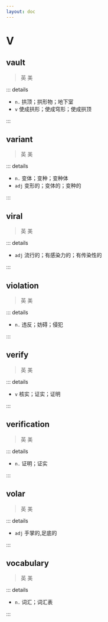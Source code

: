```yaml
---
layout: doc
---
```


# V

## vault
> 英 <Phonetic word="vault" lang="en-GB" phonetic="/vɔːlt/"/>
> 美 <Phonetic word="vault" lang="en-US" phonetic="/vɔːlt/"/>

::: details

- `n.` 拱顶；拱形物；地下室
- `v` 使成拱形；使成穹形；使成拱顶

:::

## variant
> 英 <Phonetic word="variant" lang="en-GB" phonetic="/'værɪənt/"/>
> 美 <Phonetic word="variant" lang="en-US" phonetic="/'værɪənt/"/>

::: details

- `n.` 变体；变种；变种体
- `adj` 变形的；变体的；变种的

:::

## viral
> 英 <Phonetic word="viral" lang="en-GB" phonetic="/ˈvaɪrəl/"/>
> 美 <Phonetic word="viral" lang="en-US" phonetic="/ˈvaɪrəl/"/>

::: details

- `adj` 流行的；有感染力的；有传染性的

:::

## violation
> 英 <Phonetic word="violation" lang="en-GB" phonetic="/ˌvaɪəˈleɪʃn/"/>
> 美 <Phonetic word="violation" lang="en-US" phonetic="/ˌvaɪəˈleɪʃn/"/>

::: details

- `n.` 违反；妨碍；侵犯

:::

## verify
> 英 <Phonetic word="verify" lang="en-GB" phonetic="/'verɪfaɪ/"/>
> 美 <Phonetic word="verify" lang="en-US" phonetic="/'vɛrɪfaɪ/"/>

::: details

- `v` 核实；证实；证明

:::

## verification
> 英 <Phonetic word="verification" lang="en-GB" phonetic="/və'rɪfɪkeɪʃn/"/>
> 美 <Phonetic word="verification" lang="en-US" phonetic="/vərɪ'fɪkeɪʃn/"/>

::: details

- `n.` 证明；证实

:::

## volar
> 英 <Phonetic word="volar" lang="en-GB" phonetic="/'vəʊlə/"/>
> 美 <Phonetic word="volar" lang="en-US" phonetic="/'volɚ/"/>

::: details

- `adj` 手掌的,足底的

:::

## vocabulary
> 英 <Phonetic word="vocabulary" lang="en-GB" phonetic="/vəʊkə'bæləti/"/>
> 美 <Phonetic word="vocabulary" lang="en-US" phonetic="/vəʊkə'bæləti/"/>

::: details

- `n.` 词汇；词汇表

:::
